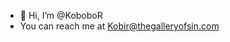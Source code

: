 - 👋 Hi, I’m @KoboboR
- You can reach me at Kobir@thegalleryofsin.com


<!---
KoboboR/KoboboR is a ✨ special ✨ repository because its `README.md` (this file) appears on your GitHub profile.
You can click the Preview link to take a look at your changes.
--->
